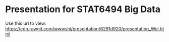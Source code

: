 # Presentation for STAT6494 Big Data

Use this url to view: https://cdn.rawgit.com/wwwshi/presentation/6291d920/presentation_Wei.html
